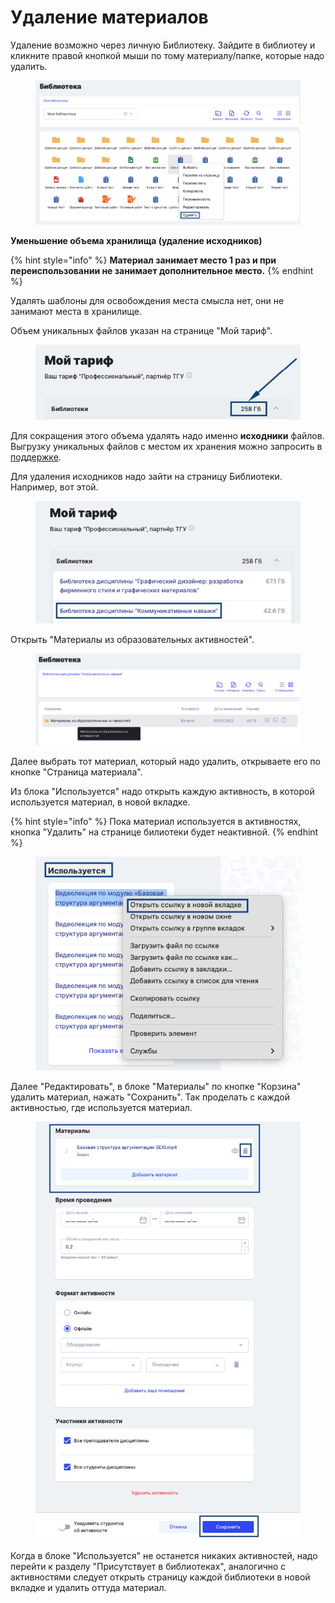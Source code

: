 # Удаление материалов

Удаление возможно через личную Библиотеку. Зайдите в библиотеу и кликните правой кнопкой мыши по тому материалу/папке, которые надо удалить.

<figure><img src="../../.gitbook/assets/image (9).png" alt=""><figcaption></figcaption></figure>

**Уменьшение объема хранилища (удаление исходников)**

{% hint style="info" %}
**Материал занимает место 1 раз и при переиспользовании не занимает дополнительное место.**
{% endhint %}

Удалять шаблоны для освобождения места смысла нет, они не занимают места в хранилище.&#x20;

Объем уникальных файлов указан на странице "Мой тариф".

<figure><img src="../../.gitbook/assets/image (11).png" alt=""><figcaption></figcaption></figure>

Для сокращения этого объема удалять надо именно **исходники** файлов. Выгрузку уникальных файлов с местом их хранения можно запросить в [поддержке](https://forms.yandex.ru/cloud/659fee4673cee70f5b63b79a/?answer_non_profile_email_41288802=l.maksimec@tgu-dpo.ru\&answer_url_41279152=https://www.odin.study/ru/User/Info/37078).&#x20;

Для удаления исходников надо зайти на страницу Библиотеки. Например, вот этой.

<figure><img src="../../.gitbook/assets/image (12).png" alt=""><figcaption></figcaption></figure>

Открыть "Материалы из образовательных активностей".

<figure><img src="../../.gitbook/assets/image (13).png" alt=""><figcaption></figcaption></figure>

Далее выбрать тот материал, который надо удалить, открываете его по кнопке "Страница материала".&#x20;

Из блока "Используется" надо открыть каждую активность, в которой используется материал, в новой вкладке.

{% hint style="info" %}
Пока материал используется в активностях, кнопка "Удалить" на странице билиотеки будет неактивной.
{% endhint %}

<figure><img src="../../.gitbook/assets/image (16).png" alt=""><figcaption></figcaption></figure>

Далее "Редактировать", в блоке "Материалы" по кнопке "Корзина" удалить материал, нажать "Сохранить". Так проделать с каждой активностью, где используется материал.

<figure><img src="../../.gitbook/assets/image (15).png" alt=""><figcaption></figcaption></figure>

Когда в блоке "Используется" не останется никаких активностей, надо перейти к разделу "Присутствует в библиотеках", аналогично с активностями следует открыть страницу каждой библиотеки в новой вкладке и удалить оттуда материал.&#x20;
